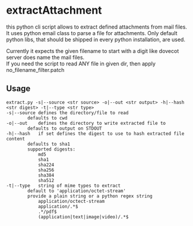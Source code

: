# extractAttachment
this python cli script allows to extract defined attachments from mail files.  
It uses python email class to parse a file for attachments. Only default python libs, that should be shipped in every python installation, are used.

Currently it expects the given filename to start with a digit like dovecot server does name the mail files.  
If you need the script to read ANY file in given dir, then apply no_filename_filter.patch

## Usage
```
extract.py -s|--source <str source> -o|--out <str output> -h|--hash <str digest> -t|--type <str type>
-s|--source	defines the directory/file to read
		defaults to cwd
-o|--out	defines the directory to write extracted file to
		defaults to output on STDOUT
-h|--hash	if set defines the digest to use to hash extracted file content
		defaults to sha1
		supported digests:
			md5
			sha1
			sha224
			sha256
			sha384
			sha512
-t|--type	string of mime types to extract
		default to 'application/octet-stream'
		provide a plain string or a python regex string
			application/octect-stream
			application/.*$
			.*/pdf$
			(application|text|image|video)/.*$
```
